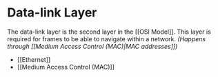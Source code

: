 # Data-link Layer
The data-link layer is the second layer in the [[OSI Model]]. This layer is required for frames to be able to navigate within a network. *(Happens through [[Medium Access Control (MAC)|MAC addresses]])*
- [[Ethernet]]
- [[Medium Access Control (MAC)]]